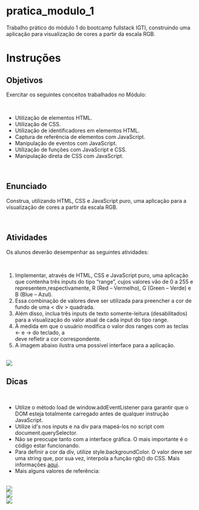 # pratica_modulo_1
Trabalho prático do módulo 1 do bootcamp fullstack IGTI, construindo uma aplicação para visualização de cores a partir da escala RGB.

# Instruções
## Objetivos
<p>Exercitar os seguintes conceitos trabalhados no Módulo:</p>

<br>

<ul>
    <li>Utilização de elementos HTML.</li>
    <li>Utilização de CSS.</li>
    <li>Utilização de identificadores em elementos HTML.</li>
    <li>Captura de referência de elementos com JavaScript.</li>
    <li>Manipulação de eventos com JavaScript.</li>
    <li>Utilização de funções com JavaScript e CSS.</li>
    <li>Manipulação direta de CSS com JavaScript.</li>
</ul>

<br>

## Enunciado
<p>Construa, utilizando HTML, CSS e JavaScript puro, uma aplicação para a visualização de cores a partir da escala RGB.</p>

<br>

## Atividades
<p>Os alunos deverão desempenhar as seguintes atividades:</p>

<br>

<ol>
    <li>Implementar, através de HTML, CSS e JavaScript puro, uma aplicação que contenha três inputs do tipo “range”, cujos valores vão de 0 a 255 e representem,respectivamente, R (Red – Vermelho), G (Green – Verde) e B (Blue – Azul).</li>
    <li>Essa combinação de valores deve ser utilizada para preencher a cor de fundo de uma < div > quadrada.</li>
    <li>Além disso, inclua três inputs de texto somente-leitura (desabilitados) para a visualização do valor atual de cada input do tipo range.</li>
    <li>À medida em que o usuário modifica o valor dos ranges com as teclas ← e → do teclado, a <div> deve refletir a cor correspondente.</li>
    <li>A imagem abaixo ilustra uma possível interface para a aplicação.</li>
</ol>

<br>

<img src="https://igti.instructure.com/courses/2937/files/189259/preview">

<br>

## Dicas

<br>

<ul>
    <li>Utilize o método load de window.addEventListener para garantir que o DOM esteja totalmente carregado antes de qualquer instrução JavaScript.</li>
    <li>Utilize id's nos inputs e na div para mapeá-los no script com document.querySelector.</li>
    <li>Não se preocupe tanto com a interface gráfica. O mais importante é o código estar funcionando.</li>
    <li>Para definir a cor da div, utilize style.backgroundColor. O valor deve ser uma string que, por sua vez, interpola a função rgb() do CSS. Mais informações <a href="https://www.w3schools.com/cssref/func_rgb.asp">aqui</a>.</li>
    <li>Mais alguns valores de referência:</li>
</ul>

<br>

<img src="https://igti.instructure.com/courses/2937/files/189273/preview">

<br>

<img src="https://igti.instructure.com/courses/2937/files/189274/preview">

<br>

<img src="https://igti.instructure.com/courses/2937/files/189262/preview">